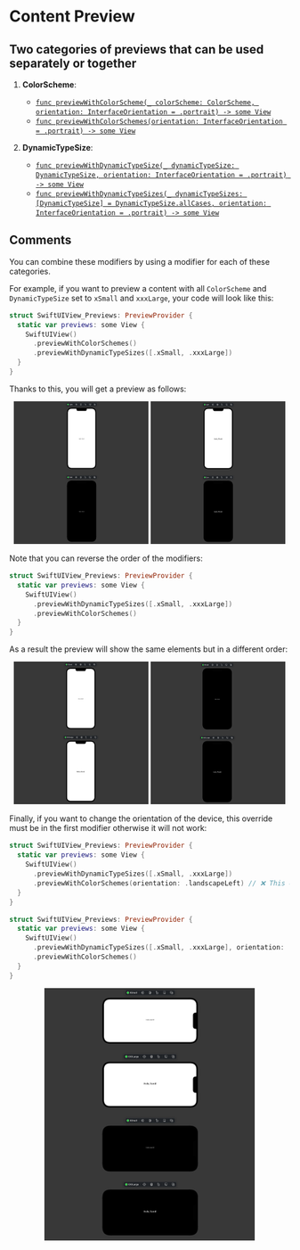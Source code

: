# Content Preview

## Two categories of previews that can be used separately or together
1. **ColorScheme**:
	- [`func previewWithColorScheme(_ colorScheme: ColorScheme, orientation: InterfaceOrientation = .portrait) -> some View`](ColorScheme.md)
	- [`func previewWithColorSchemes(orientation: InterfaceOrientation = .portrait) -> some View`](ColorSchemes.md)

2. **DynamicTypeSize**:
	- [`func previewWithDynamicTypeSize(_ dynamicTypeSize: DynamicTypeSize, orientation: InterfaceOrientation = .portrait) -> some View`](DynamicTypeSize.md)
	- [`func previewWithDynamicTypeSizes(_ dynamicTypeSizes: [DynamicTypeSize] = DynamicTypeSize.allCases, orientation: InterfaceOrientation = .portrait) -> some View`](DynamicTypeSizes.md)

## Comments
You can combine these modifiers by using a modifier for each of these categories.

For example, if you want to preview a content with all `ColorScheme` and `DynamicTypeSize` set to `xSmall` and `xxxLarge`, your code will look like this:
```swift
struct SwiftUIView_Previews: PreviewProvider {
  static var previews: some View {
    SwiftUIView()
      .previewWithColorSchemes()
      .previewWithDynamicTypeSizes([.xSmall, .xxxLarge])
  }
}
```

Thanks to this, you will get a preview as follows:
<p align="center">
	<img src="/Documentation/Assets/ContentColorSchemesDynamicTypesFirst.png" width="48%">
	<img src="/Documentation/Assets/ContentColorSchemesDynamicTypesSecond.png" width="48%">
</p>

Note that you can reverse the order of the modifiers:
```swift
struct SwiftUIView_Previews: PreviewProvider {
  static var previews: some View {
    SwiftUIView()
      .previewWithDynamicTypeSizes([.xSmall, .xxxLarge])
      .previewWithColorSchemes()
  }
}
```

As a result the preview will show the same elements but in a different order:
<p align="center">
	<img src="/Documentation/Assets/ContentDynamicTypesColorSchemesFirst.png" width="48%">
	<img src="/Documentation/Assets/ContentDynamicTypesColorSchemesSecond.png" width="48%">
</p>

Finally, if you want to change the orientation of the device, this override must be in the first modifier otherwise it will not work:
```swift
struct SwiftUIView_Previews: PreviewProvider {
  static var previews: some View {
    SwiftUIView()
      .previewWithDynamicTypeSizes([.xSmall, .xxxLarge])
      .previewWithColorSchemes(orientation: .landscapeLeft) // ❌ This override must be in the first modifier
  }
}
```
```swift
struct SwiftUIView_Previews: PreviewProvider {
  static var previews: some View {
    SwiftUIView()
      .previewWithDynamicTypeSizes([.xSmall, .xxxLarge], orientation: .landscapeLeft) // ✅
      .previewWithColorSchemes()
  }
}
```
<p align="center">
	<img src="/Documentation/Assets/ContentDynamicTypesColorSchemesWithOrientation.png" width="75%">
</p>